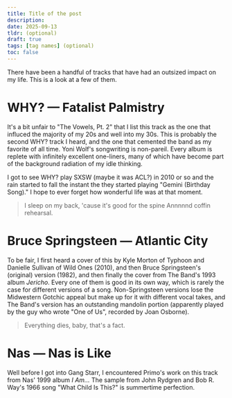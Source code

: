 ```yaml
---
title: Title of the post
description:
date: 2025-09-13
tldr: (optional)
draft: true
tags: [tag names] (optional)
toc: false
---
```

There have been a handful of tracks that have had an outsized impact on my life. This is a look at a few of them.

# WHY? — Fatalist Palmistry
It's a bit unfair to "The Vowels, Pt. 2" that I list this track as the one that influced the majority of my 20s and well into my 30s. This is probably the second WHY? track I heard, and the one that cemented the band as my favorite of all time. Yoni Wolf's songwriting is non-pareil. Every album is replete with infinitely excellent one-liners, many of which have become part of the background radiation of my idle thinking. 

I got to see WHY? play SXSW (maybe it was ACL?) in 2010 or so and the rain started to fall the instant the they started playing "Gemini (Birthday Song)." I hope to ever forget how wonderful life was at that moment.

>I sleep on my back, 'cause it's good for the spine
>Annnnnd coffin rehearsal.

# Bruce Springsteen — Atlantic City
To be fair, I first heard a cover of this by Kyle Morton of Typhoon and Danielle Sullivan of Wild Ones (2010), and then Bruce Springsteen's (original) version (1982), and then finally the cover from The Band's 1993 album *Jericho*. Every one of them is good in its own way, which is rarely the case for different versions of a song. Non-Springsteen versions lose the Midwestern Gotchic appeal but make up for it with different vocal takes, and The Band's version has an outstanding mandolin portion (apparently played by the guy who wrote "One of Us", recorded by Joan Osborne).

> Everything dies, baby, that's a fact.

# Nas — Nas is Like
Well before I got into Gang Starr, I encountered Primo's work on this track from Nas' 1999 album *I Am...* The sample from John Rydgren and Bob R. Way's 1966 song "What Child Is This?" is summertime perfection.
